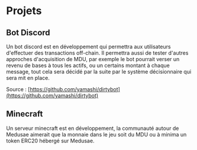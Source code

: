 # Projets

## Bot Discord

Un bot discord est en développement qui permettra aux utilisateurs d'effectuer des transactions off-chain. Il permettra aussi de tester d'autres approches d'acquisition de MDU, par exemple le bot pourrait verser un revenu de bases à tous les actifs, ou un certains montant à chaque message, tout cela sera décidé par la suite par le système décisionnaire qui sera mit en place.

Source : [https://github.com/yamashi/dirtybot](https://github.com/yamashi/dirtybot)

## Minecraft

Un serveur minecraft est en développement, la communauté autour de Medusae aimerait que la monnaie dans le jeu soit du MDU ou à minima un token ERC20 hébergé sur Medusae.
